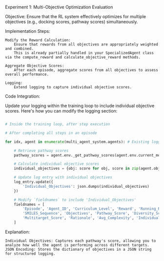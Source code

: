 Experiment 1: Multi-Objective Optimization Evaluation

Objective: Ensure that the RL system effectively optimizes for multiple objectives (e.g., docking scores, pathway scores) simultaneously.

Implementation Steps:

    Modify the Reward Calculation:
        Ensure that rewards from all objectives are appropriately weighted and combined.
        This is already partially handled in your SpecializedAgent class via the compute_reward and calculate_objective_reward methods.

    Aggregate Objective Scores:
        After each episode, aggregate scores from all objectives to assess overall performance.

    Logging:
        Extend logging to capture individual objective scores.

Code Integration:

Update your logging within the training loop to include individual objective scores. Here's how you can modify the logging section:

```python

# Inside the training loop, after step execution

# After completing all steps in an episode

for idx, agent in enumerate(multi_agent_system.agents): # Existing logging code...

    # Retrieve pathway scores
    pathway_scores = agent.env._get_pathway_scores(agent.env.current_mol)

    # Calculate individual objective scores
    individual_objectives = {obj: score for obj, score in zip(agent.objectives, pathway_scores)}

    # Update log entry with individual objectives
    log_entry.update({
        'Individual_Objectives': json.dumps(individual_objectives)
    })

    # Modify `fieldnames` to include 'Individual_Objectives'
    fieldnames = [
        'Episode', 'Agent_ID', 'Curriculum_Level', 'Reward', 'Running_Reward',
        'SMILES_Sequence', 'Objectives', 'Pathway_Score', 'Diversity_Score',
        'Multitarget_Score', 'Rationale', 'Avg_Complexity', 'Individual_Objectives'
    ]
```

Explanation:

    Individual Objectives: Captures each pathway's score, allowing you to analyze how well the agent is performing across different targets.
    JSON Encoding: Stores the dictionary of objectives in a JSON string for structured logging.
